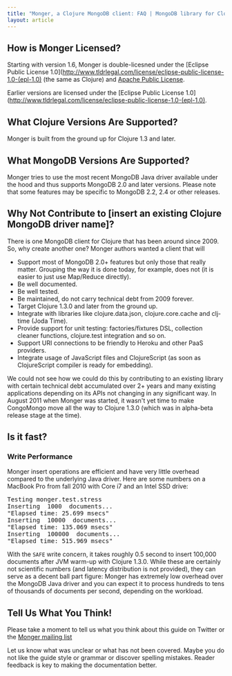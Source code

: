 ```yaml
---
title: "Monger, a Clojure MongoDB client: FAQ | MongoDB library for Clojure"
layout: article
---
```


## How is Monger Licensed?

Starting with version 1.6, Monger is double-licesned under the
[Eclipse Public License
1.0](http://www.tldrlegal.com/license/eclipse-public-license-1.0-(epl-1.0)
(the same as Clojure) and [Apache Public
License](http://www.tldrlegal.com/license/apache-license-2.0-(apache-2.0)).

Earlier versions are licensed under the [Eclipse Public License 1.0](http://www.tldrlegal.com/license/eclipse-public-license-1.0-(epl-1.0).


## What Clojure Versions Are Supported?

Monger is built from the ground up for Clojure 1.3 and later.


## What MongoDB Versions Are Supported?

Monger tries to use the most recent MongoDB Java driver available
under the hood and thus supports MongoDB 2.0 and later
versions. Please note that some features may be specific to MongoDB
2.2, 2.4 or other releases.



## Why Not Contribute to [insert an existing Clojure MongoDB driver name]?

There is one MongoDB client for Clojure that has been around since 2009. So, why create another one? Monger authors
wanted a client that will

 * Support most of MongoDB 2.0+ features but only those that really matter. Grouping the way it is done today, for example, does not (it is easier to just use Map/Reduce directly).
 * Be well documented.
 * Be well tested.
 * Be maintained, do not carry technical debt from 2009 forever.
 * Target Clojure 1.3.0 and later from the ground up.
 * Integrate with libraries like clojure.data.json, clojure.core.cache and clj-time (Joda Time).
 * Provide support for unit testing: factories/fixtures DSL, collection cleaner functions, clojure.test integration and so on.
 * Support URI connections to be friendly to Heroku and other PaaS providers.
 * Integrate usage of JavaScript files and ClojureScript (as soon as ClojureScript compiler is ready for embedding).

We could not see how we could do this by contributing to an existing library with certain technical debt accumulated over
2+ years and many existing applications depending on its APIs not changing in any significant way. In August 2011 when
Monger was started, it wasn't yet time to make CongoMongo move all the way to Clojure 1.3.0 (which was in alpha-beta release stage
at the time).



## Is it fast?

### Write Performance

Monger insert operations are efficient and have very little overhead compared to the underlying Java driver. Here
are some numbers on a MacBook Pro from fall 2010 with Core i7 and an Intel SSD drive:

<pre>
Testing monger.test.stress
Inserting  1000  documents...
"Elapsed time: 25.699 msecs"
Inserting  10000  documents...
"Elapsed time: 135.069 msecs"
Inserting  100000  documents...
"Elapsed time: 515.969 msecs"
</pre>

With the `SAFE` write concern, it takes roughly 0.5 second to insert 100,000 documents after JVM warm-up with Clojure 1.3.0.
While these are certainly not scientific numbers (and latency distribution is not provided), they can serve as a decent
ball part figure: Monger has extremely low overhead over the MongoDB Java driver and you can expect it to process hundreds to tens of
thousands of documents per second, depending on the workload.




## Tell Us What You Think!

Please take a moment to tell us what you think about this guide on
Twitter or the [Monger mailing
list](https://groups.google.com/forum/#!forum/clojure-mongodb)

Let us know what was unclear or what has not been covered. Maybe you
do not like the guide style or grammar or discover spelling
mistakes. Reader feedback is key to making the documentation better.
